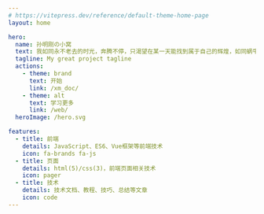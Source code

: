 ```yaml
---
# https://vitepress.dev/reference/default-theme-home-page
layout: home

hero:
  name: 孙明刚の小窝
  text: 我如同永不老去的时光，奔腾不停，只渴望在某一天能找到属于自己的辉煌，如同蜗牛终将爬上金字塔的塔顶，欣赏大地第一缕阳光，沐浴人间第一丝温暖
  tagline: My great project tagline
  actions:
    - theme: brand
      text: 开始
      link: /xm_doc/
    - theme: alt
      text: 学习更多
      link: /web/
  heroImage: /hero.svg

features:
  - title: 前端
    details: JavaScript、ES6、Vue框架等前端技术
    icon: fa-brands fa-js
  - title: 页面
    details: html(5)/css(3)，前端页面相关技术
    icon: pager
  - title: 技术
    details: 技术文档、教程、技巧、总结等文章
    icon: code
---
```

